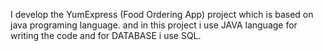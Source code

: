 I develop the YumExpress (Food Ordering App) project which is based on java programing language. and in this project i use JAVA language for writing the code and for DATABASE i use SQL.
